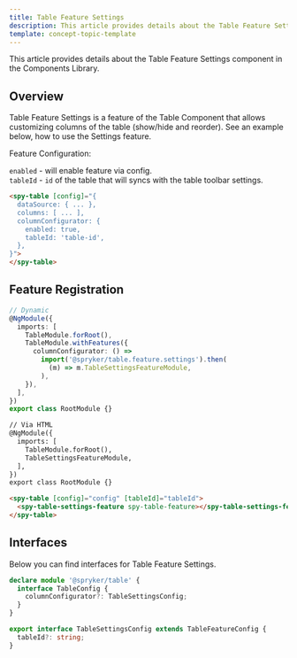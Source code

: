 ```yaml
---
title: Table Feature Settings
description: This article provides details about the Table Feature Settings component in the Components Library.
template: concept-topic-template
---
```


This article provides details about the Table Feature Settings component in the Components Library.

## Overview

Table Feature Settings is a feature of the Table Component that allows customizing columns of the table (show/hide and reorder).
See an example below, how to use the Settings feature.

Feature Configuration:

`enabled` - will enable feature via config.  
`tableId` - `id` of the table that will syncs with the table toolbar settings.

```html
<spy-table [config]="{
  dataSource: { ... },
  columns: [ ... ],
  columnConfigurator: {
    enabled: true,
    tableId: 'table-id',
  },                                                                                         
}">
</spy-table>
```

## Feature Registration

```ts
// Dynamic
@NgModule({
  imports: [
    TableModule.forRoot(),
    TableModule.withFeatures({
      columnConfigurator: () =>
        import('@spryker/table.feature.settings').then(
          (m) => m.TableSettingsFeatureModule,
        ),
    }),
  ],
})
export class RootModule {}
```

```html
// Via HTML
@NgModule({
  imports: [
    TableModule.forRoot(),
    TableSettingsFeatureModule,
  ],
})
export class RootModule {}

<spy-table [config]="config" [tableId]="tableId">
  <spy-table-settings-feature spy-table-feature></spy-table-settings-feature>
</spy-table>
```

## Interfaces

Below you can find interfaces for Table Feature Settings.

```ts
declare module '@spryker/table' {
  interface TableConfig {
    columnConfigurator?: TableSettingsConfig;
  }
}

export interface TableSettingsConfig extends TableFeatureConfig {
  tableId?: string;
}
```
